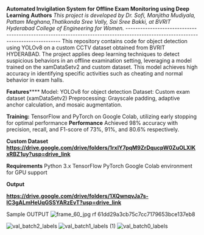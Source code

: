 
**Automated Invigilation System for Offline Exam  Monitoring using Deep Learning**
**Authors**
*This project is developed by Dr. Sofi, Manjitha Mudiyala, Pattam Meghana,Thatikonda Sree Vally, Sai Sree Bakki,  at BVRIT Hyderabad College of Engineering for Women.
---------------------------------------------------------------------------------------------------------------------------------*
This repository contains code for object detection using YOLOv8 on a custom CCTV dataset obtained from BVRIT HYDERABAD. 
The project applies deep learning techniques to detect suspicious behaviors in an offline examination setting, leveraging a model trained on the xamDataSetv2 and custom dataset. 
This model achieves high accuracy in identifying specific activities such as cheating and normal behavior in exam halls.

**Features******
Model: YOLOv8 for object detection
Dataset: Custom exam dataset (xamDataSetv2)
Preprocessing: Grayscale padding, adaptive anchor calculation, and mosaic augmentation.

**Training:** 
TensorFlow and PyTorch on Google Colab, utilizing early stopping for optimal performance
**Performance**
Achieved 98% accuracy with precision, recall, and F1-score of 73%, 91%, and 80.6% respectively.

**Custom Dataset**
**https://drive.google.com/drive/folders/1rxlY7pqM9ZrDqucpW0ZuOLXIKxRBZ1uy?usp=drive_link**

**Requirements**
Python 3.x
TensorFlow
PyTorch
Google Colab environment for GPU support



****Output****

**https://drive.google.com/drive/folders/1XQwnqvJa7s-lC3gALmHeUqGSSYARzEvT?usp=drive_link**

Sample OUTPUT
![frame_60_jpg rf 61dd29a3cb75c7cc7179653bce137eb8](https://github.com/user-attachments/assets/52422958-c769-4b8c-8dbc-047bb9a98b1c)

![val_batch2_labels](https://github.com/user-attachments/assets/7deace98-6eef-4a61-a8dc-a9e07b858848)
![val_batch1_labels (1)](https://github.com/user-attachments/assets/90191428-19f3-43a4-9ca6-e554e0666cf0)
![val_batch0_labels](https://github.com/user-attachments/assets/24d59ca0-259d-4c40-b665-67facefe4a42)

